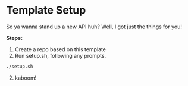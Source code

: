 # Template Setup

So ya wanna stand up a new API huh? Well, I got just the things for you!

**Steps:**
1. Create a repo based on this template
1. Run setup.sh, following any prompts.
```bash
./setup.sh
```
2. kaboom!
